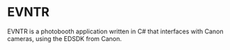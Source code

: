 # EVNTR
EVNTR is a photobooth application written in C# that interfaces with Canon cameras, using the EDSDK from Canon.
